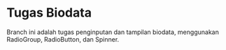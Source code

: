 # Tugas Biodata
Branch ini adalah tugas penginputan dan tampilan biodata, menggunakan RadioGroup, RadioButton, dan Spinner.

